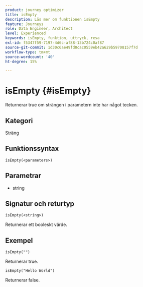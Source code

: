 ```yaml
---
product: journey optimizer
title: isEmpty
description: Läs mer om funktionen isEmpty
feature: Journeys
role: Data Engineer, Architect
level: Experienced
keywords: isEmpty, funktion, uttryck, resa
exl-id: f5347f59-7197-4d6c-af88-13b724c0af87
source-git-commit: 1d30c6ae49fd0cac0559eb42a629b59708157f7d
workflow-type: tm+mt
source-wordcount: '40'
ht-degree: 15%

---
```


# isEmpty {#isEmpty}

Returnerar true om strängen i parametern inte har något tecken.

## Kategori

Sträng

## Funktionssyntax

`isEmpty(<parameters>)`

## Parametrar

* string

## Signatur och returtyp

`isEmpty(<string>)`

Returnerar ett booleskt värde.

## Exempel

`isEmpty("")`

Returnerar true.

`isEmpty("Hello World")`

Returnerar false.
